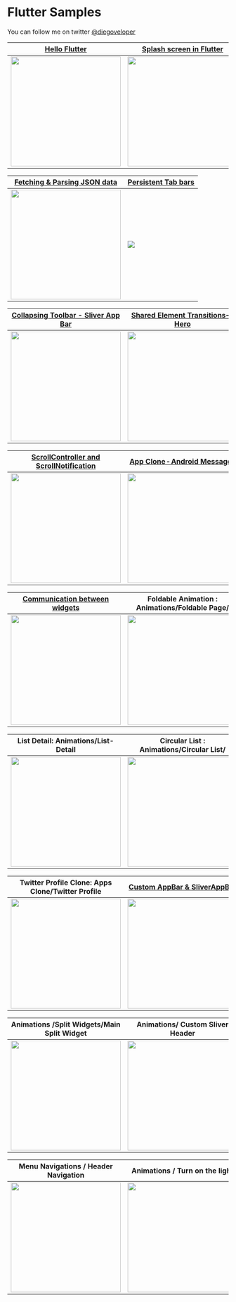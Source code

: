 # Flutter Samples

You can follow me on twitter [@diegoveloper](https://www.twitter.com/diegoveloper)

 
 | [**Hello Flutter**](https://medium.com/@diegoveloper/hello-flutter-eb49e9b27916)      | [**Splash screen in Flutter**](https://medium.com/@diegoveloper/flutter-splash-screen-9f4e05542548)     | 
|------------|-------------| 
|  <img src="https://cdn-images-1.medium.com/max/1600/1*Px0kTaFj9fnY2VJdrWGJgA.gif" width="250"> |  <img src="https://cdn-images-1.medium.com/max/1600/1*GfM4eb_y_rM6BaAgDYBWZA.gif" width="250"> |

 | [**Fetching & Parsing JSON data**](https://medium.com/@diegoveloper/flutter-fetching-parsing-json-data-c019ddddaa34)      | [**Persistent Tab bars**](https://medium.com/@diegoveloper/flutter-persistent-tab-bars-a26220d322bc)     | 
|------------|-------------| 
|  <img src="https://cdn-images-1.medium.com/max/1600/1*KJKHYTFubWr2vamVczhQ_Q.gif" width="250"> |  <img src="https://cdn-images-1.medium.com/max/1600/1*s0gi3k5upbW-o88cgW61gg.gif"> |  

 | [**Collapsing Toolbar - Sliver App Bar**](https://medium.com/@diegoveloper/flutter-collapsing-toolbar-sliver-app-bar-14b858e87abe)      | [**Shared Element Transitions — Hero**](https://medium.com/@diegoveloper/flutter-shared-element-transitions-hero-heroes-f1a083cb123a)     | 
|------------|-------------| 
|  <img src="https://cdn-images-1.medium.com/max/1600/1*xtROWw7cWRrK5b7tPbw2mg.gif" width="250"> |  <img src="https://cdn-images-1.medium.com/max/1600/1*IeAD2e0hM_QThzry3v1FMw.gif" width="250"> |

 | [**ScrollController and ScrollNotification**](https://medium.com/@diegoveloper/flutter-lets-know-the-scrollcontroller-and-scrollnotification-652b2685a4ac)      | [**App Clone - Android Messages**](https://medium.com/@diegoveloper/flutter-app-clone-android-messages-e4b034a6c893)     | 
|------------|-------------| 
|  <img src="https://cdn-images-1.medium.com/max/1600/1*_QUSvcpBYYX8v_SiXWpeRA.gif" width="250"> |  <img src="https://cdn-images-1.medium.com/max/1600/1*Rb2ATV7nL0lO5K2VcF1NVw.gif" width="250"> |

| [**Communication between widgets**](https://medium.com/flutter-community/flutter-communication-between-widgets-f5590230df1e)   | Foldable Animation : Animations/Foldable Page/ |
|--|--|
| <img src="https://cdn-images-1.medium.com/max/1600/1*kIZJa1_i0OcsqymMxk04zA.gif" width="250"> | <center> <img src="https://media.giphy.com/media/e5Xc8eQQCwyF5AoG7U/giphy.gif" width="250"> </center>|

| List Detail: Animations/List-Detail   | Circular List : Animations/Circular List/ |
|--|--|
| <center> <img src="https://media.giphy.com/media/YrquS6qE7hXmAD82Bf/giphy.gif" width="250"> </center> | <center> <img src="https://media.giphy.com/media/iNwDIyUWQ9tDo10tJ6/giphy.gif" width="250"> </center>|

| Twitter Profile Clone: Apps Clone/Twitter Profile  | [Custom AppBar & SliverAppBar](https://medium.com/@diegoveloper/flutter-increase-the-power-of-your-appbar-sliverappbar-c4f67c4e076f) |
|--|--|
| <center> <img src="https://media.giphy.com/media/JH0WO8BWjl6rxwcols/giphy.gif" width="250"> </center> | <center> <img src="https://media.giphy.com/media/jRwXjfQDEnnMLbrVL1/giphy.gif" width="250"> </center>|

| Animations /Split Widgets/Main Split Widget  | Animations/ Custom Sliver Header |
|--|--|
| <center> <img src="https://media.giphy.com/media/fWqRy75Zg5lEtP5qkc/giphy.gif" width="250"> </center> | <center> <img src="https://media.giphy.com/media/JOXClC3XFwHosWAVqX/giphy.gif" width="250"> </center>|

| Menu Navigations / Header Navigation  | Animations / Turn on the light|
|--|--|
| <center> <img src="https://media.giphy.com/media/f5SP7mJnO4x9mK4CSv/giphy.gif" width="250"> </center> | <center> <img src="https://media.giphy.com/media/VgSfLeabru2qTerOrp/giphy.gif" width="250">  </center>|